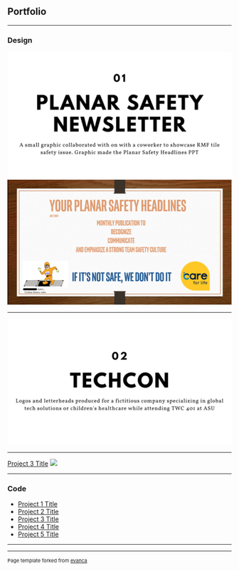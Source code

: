 ## Portfolio

---

### Design 

<img src="images/01.png?raw=true"/>
<img src="images/news.png?raw=true"/>


---
<img src="images/02.png?raw=true"/>


---
[Project 3 Title](http://example.com/)
<img src="images/dummy_thumbnail.jpg?raw=true"/>

---

### Code

- [Project 1 Title](http://example.com/)
- [Project 2 Title](http://example.com/)
- [Project 3 Title](http://example.com/)
- [Project 4 Title](http://example.com/)
- [Project 5 Title](http://example.com/)

---




---
<p style="font-size:11px">Page template forked from <a href="https://github.com/evanca/quick-portfolio">evanca</a></p>
<!-- Remove above link if you don't want to attibute -->

